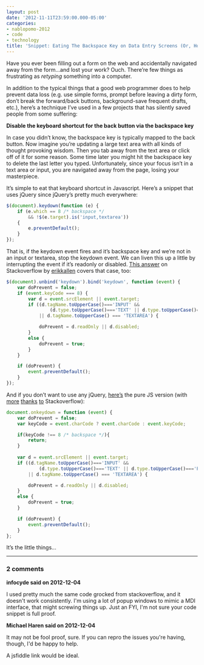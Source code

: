 ```yaml
---
layout: post
date: '2012-11-11T23:59:00.000-05:00'
categories:
- nablopomo-2012
- code
- technology
title: 'Snippet: Eating The Backspace Key on Data Entry Screens (Or, How I Became A Secret Hero)'
---
```


Have you ever been filling out a form on the web and accidentally navigated away from the form...and lost your work? Ouch. There’re few things as frustrating as *retyping* something into a computer.

In addition to the typical things that a good web programmer does to help prevent data loss (e.g. use simple forms, prompt before leaving a dirty form, don’t break the forward/back buttons, background-save frequent drafts, etc.), here’s a technique I’ve used in a few projects that has silently saved people from some suffering: 

**Disable the keyboard shortcut for the back button via the backspace key**

In case you didn’t know, the backspace key is typically mapped to the back button. Now imagine you’re updating a large text area with all kinds of thought provoking wisdom. Then you tab away from the text area or click off of it for some reason. Some time later you might hit the backspace key to delete the last letter you typed. Unfortunately, since your focus isn’t in a text area or input, you are navigated away from the page, losing your masterpiece.

It’s simple to eat that keyboard shortcut in Javascript. Here’s a snippet that uses jQuery since jQuery’s pretty much everywhere:  
```js
$(document).keydown(function (e) {
    if (e.which == 8 /* backspace */
        && !$(e.target).is('input,textarea')) 
    { 
        e.preventDefault(); 
    }
});
```

That is, if the keydown event fires and it’s backspace key and we’re not in an input or textarea, stop the keydown event. We can liven this up a little by interrupting the event if it’s readonly or disabled. [This answer](http://stackoverflow.com/a/2768256/29) on Stackoverflow by [erikkallen](http://stackoverflow.com/users/47161/erikkallen) covers that case, too:

```js
$(document).unbind('keydown').bind('keydown', function (event) {
    var doPrevent = false;
    if (event.keyCode === 8) {
        var d = event.srcElement || event.target;
        if ((d.tagName.toUpperCase()==='INPUT' && 
                (d.type.toUpperCase()==='TEXT' || d.type.toUpperCase()==='PASSWORD')) 
            || d.tagName.toUpperCase() === 'TEXTAREA') {

            doPrevent = d.readOnly || d.disabled;
        }
        else {
            doPrevent = true;
        }
    }

    if (doPrevent) {
        event.preventDefault();
    }
});
```

And if you don’t want to use any jQuery, [here’s](http://jsfiddle.net/JEKXH/3/) the pure JS version (with [more](http://stackoverflow.com/a/1629949/29) [thanks](http://stackoverflow.com/a/10182352/29) [to](http://stackoverflow.com/q/1411545/29) Stackoverflow):

```js
document.onkeydown = function (event) {
    var doPrevent = false;
    var keyCode = event.charCode ? event.charCode : event.keyCode;

    if(keyCode !== 8 /* backspace */){
        return;
    }
    
    var d = event.srcElement || event.target;
    if ((d.tagName.toUpperCase()==='INPUT' && 
            (d.type.toUpperCase()==='TEXT' || d.type.toUpperCase()==='PASSWORD')) 
        || d.tagName.toUpperCase() === 'TEXTAREA') {

        doPrevent = d.readOnly || d.disabled;
    }
    else {
        doPrevent = true;
    }

    if (doPrevent) {
        event.preventDefault();
    }
};​
```

It’s the little things...

---

### 2 comments

**infocyde said on 2012-12-04**

I used pretty much the same code grocked from stackoverflow, and it doesn't work consistently. I'm using a lot of popup windows to mimic a MDI interface, that might screwing things up. Just an FYI, I'm not sure your code snippet is full proof.

**Michael Haren said on 2012-12-04**

It may not be fool proof, sure. If you can repro the issues you're having, though, I'd be happy to help.

A jsfiddle link would be ideal.
